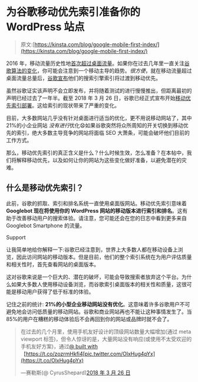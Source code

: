 # 为谷歌移动优先索引准备你的 WordPress 站点

> 原文:[https://kinsta.com/blog/google-mobile-first-index/](https://kinsta.com/blog/google-mobile-first-index/)

2016 年，移动流量历史性地[首次超过桌面流量](https://techcrunch.com/2016/11/01/mobile-internet-use-passes-desktop-for-the-first-time-study-finds/)。如果你在过去几年里一直关注[谷歌算法的变化](https://moz.com/google-algorithm-change)，你可能会注意到一个移动主导的趋势。*很方便*，就在移动流量超过桌面流量总量后，[谷歌宣布](https://webmasters.googleblog.com/2016/11/mobile-first-indexing.html)他们的搜索引擎索引将过渡到移动优先。

虽然谷歌证实该声明不会立即发布，并将随着测试的进行慢慢推出，但距离最初的声明已经过去了一年半。截至 2018 年 3 月 26 日，谷歌已经正式宣布开始[移动优先索引部署](https://webmasters.googleblog.com/2018/03/rolling-out-mobile-first-indexing.html)。这给索引的现状带来了严重的变化。

目前，大多数网站几乎没有针对桌面进行适当的优化，更不用说移动网站了，其中 21%的小企业网站 *没有进行*优化😧如果谷歌突然将众所周知的开关切换到移动优先的索引，绝大多数主导竞争的网站将面临 SEO 大萧条，可能会破坏他们目前的工作方式。

那么，移动优先索引的真正含义是什么？什么时候生效，怎么准备？在本帖中，我们将解释移动优先，以及如何让你的网站为这些变化做好准备，以避免潜在的灾难。



## 什么是移动优先索引？

此前，谷歌的抓取、索引和排名系统一直使用桌面版网站。移动优先索引意味着 **Googlebot 现在将使用你的 WordPress 网站的移动版本进行索引和排名**。这有助于改善移动用户的搜索体验。请注意，您可能还会在您的日志中看到更多来自 Googlebot Smartphone 的流量。

Support









让我简单地给你解释一下:谷歌已经注意到，世界上大多数人都在移动设备上浏览，因此访问网站的移动版本。但是目前，他们的整个索引系统在为用户评估质量和相关性时，首先查看网站的桌面版本。

这对谷歌来说是一个巨大的、潜在的破坏，可能会导致搜索者放弃这个平台。为什么如果大多数人使用移动设备浏览，而谷歌索引桌面版本的相关性和质量，这很可能是移动用户获得了低于标准的体验。

记住之前的统计: **21%的小型企业移动网站没有优化**。这意味着许多谷歌用户不可避免地会访问低质量的移动网站。谷歌和商业网站再也不能让这种事情发生了。当 85%的用户在糟糕的移动体验后不会再回到你的网站或品牌时就不会了。

> 在过去的几个月里，使用手机友好设计的顶级网站数量大幅增加(通过 meta viewport 标签)，但令人惊讶的是，大量网站没有响应(或使用不太受欢迎的手机友好方案)，通过[@ built with](https://twitter.com/builtwith?ref_src=twsrc%5Etfw)【https://t.co/zozrmHkfi4[pic.twitter.com/OlxHug4pYx](https://t.co/OlxHug4pYx)
> 
> —赛勒斯(@ CyrusShepard)[2018 年 3 月 26 日](https://twitter.com/CyrusShepard/status/978341195402289152?ref_src=twsrc%5Etfw)